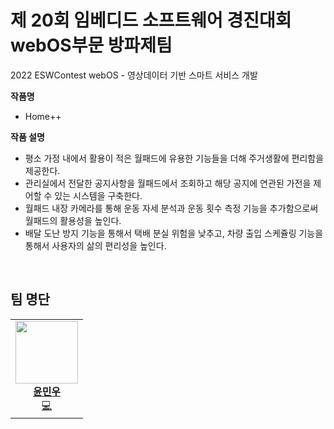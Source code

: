 # 제 20회 임베디드 소프트웨어 경진대회 webOS부문 방파제팀
2022 ESWContest webOS - 영상데이터 기반 스마트 서비스 개발

**작품명**

- Home++

**작품 설명**

- 평소 가정 내에서 활용이 적은 월패드에 유용한 기능들을 더해 주거생활에 편리함을 제공한다.
- 관리실에서 전달한 공지사항을 월패드에서 조회하고 해당 공지에 연관된 가전을 제어할 수 있는 시스템을 구축한다.
- 월패드 내장 카메라를 통해 운동 자세 분석과 운동 횟수 측정 기능을 추가함으로써 월패드의 활용성을 높인다.
- 배달 도난 방지 기능을 통해서 택배 분실 위험을 낮추고, 차량 출입 스케쥴링 기능을 통해서 사용자의 삶의 편리성을 높인다.

<br/>

## 팀 명단
<table>
  <tr>
    <td align="center"><a href="https://github.com/ymw0407"><img src="https://avatars.githubusercontent.com/u/77202633?v=4" width="100px;" alt=""/><br/><b>윤민우</b></a><br/><a href="https://github.com/ymw0407" title="Code">💻</a></td>
  </tr>
</table>
